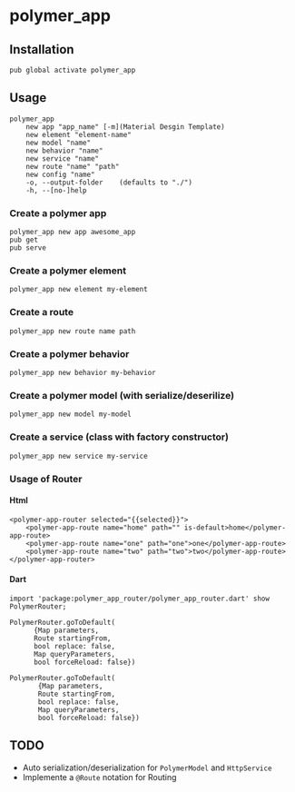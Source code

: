 # polymer_app

## Installation

    pub global activate polymer_app
    
## Usage

    polymer_app 
        new app "app_name" [-m](Material Desgin Template)
        new element "element-name"
        new model "name"
        new behavior "name"
        new service "name"
        new route "name" "path"
        new config "name"
        -o, --output-folder    (defaults to "./")
        -h, --[no-]help  

### Create a polymer app

    polymer_app new app awesome_app
    pub get
    pub serve

### Create a polymer element

    polymer_app new element my-element
    
### Create a route

    polymer_app new route name path   

### Create a polymer behavior

    polymer_app new behavior my-behavior
    
### Create a polymer model (with serialize/deserilize)

    polymer_app new model my-model
    
### Create a service (class with factory constructor)

    polymer_app new service my-service
    
### Usage of Router

#### Html

    <polymer-app-router selected="{{selected}}">
        <polymer-app-route name="home" path="" is-default>home</polymer-app-route>
        <polymer-app-route name="one" path="one">one</polymer-app-route>
        <polymer-app-route name="two" path="two">two</polymer-app-route>
    </polymer-app-router>
    
#### Dart

    import 'package:polymer_app_router/polymer_app_router.dart' show PolymerRouter;
    
    PolymerRouter.goToDefault(
          {Map parameters,
          Route startingFrom,
          bool replace: false,
          Map queryParameters,
          bool forceReload: false})
          
    PolymerRouter.goToDefault(
           {Map parameters,
           Route startingFrom,
           bool replace: false,
           Map queryParameters,
           bool forceReload: false})
   
## TODO

 * Auto serialization/deserialization for ```PolymerModel``` and ```HttpService```
 * Implemente a ```@Route``` notation for Routing